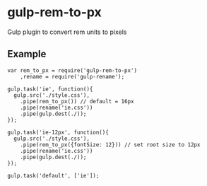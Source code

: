 # gulp-rem-to-px
Gulp plugin to convert rem units to pixels

## Example

    var rem_to_px = require('gulp-rem-to-px')
        ,rename = require('gulp-rename');
    
    gulp.task('ie', function(){
      gulp.src('./style.css'),   
        .pipe(rem_to_px()) // default = 16px
        .pipe(rename('ie.css'))
        .pipe(gulp.dest(./));
    });
    
    gulp.task('ie-12px', function(){
      gulp.src('./style.css'),   
        .pipe(rem_to_px({fontSize: 12})) // set root size to 12px
        .pipe(rename('ie.css'))
        .pipe(gulp.dest(./));
    });
    
    gulp.task('default', ['ie']);
